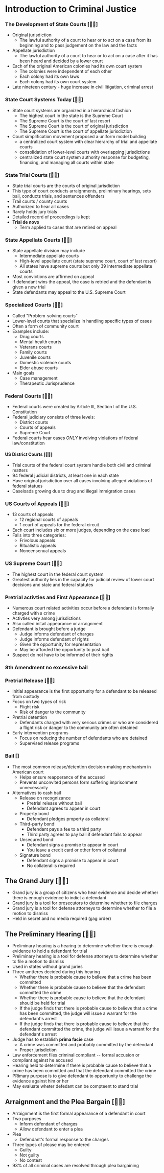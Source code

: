 # Introduction to Criminal Justice

### The Development of State Courts [👨‍⚖]️

- Original jurisdiction
  - The lawful authority of a court to hear or to act on a case from its beginning and to pass judgement on the law and the facts
- Appellate jurisdiction
  - The lawful authority of a court to hear or to act on a case after it has been heard and decided by a lower court
- Each of the original American colonies had its own court system
  - The colonies were independent of each other
  - Each colony had its own laws
  - Each colony had its own court system
- Late nineteen century - huge increase in civil litigation, criminal arrest

### State Court Systems Today [👨‍⚖]️

- State court systems are organized in a hierarchical fashion
  - The highest court in the state is the Supreme Court
  - The Supreme Court is the court of last resort
  - The Supreme Court is the court of original jurisdiction
  - The Supreme Court is the court of appellate jurisdiction
- Court simplification movement proposed a uniform model building
  - a centralized court system with clear hierarchy of trial and appellate courts
  - consolidation of lower-level courts with overlapping jurisdictions
  - centralized state court system authority response for budgeting, financing, and managing all courts within state

### State Trial Courts [👨‍⚖️]

- State trial courts are the courts of original jurisdiction
- This type of court conducts arraignments, preliminary hearings, sets bail, conducts trials, and sentences offenders
- Trail courts / county courts
- Authorized to hear all cases
- Rarely holds jury trials
- Detailed record of proceedings is kept
- **Trial de novo**
  - Term applied to cases that are retired on appeal

### State Appellate Courts [👨‍⚖️]

- State appellate division may include
  - Intermediate appellate courts
  - High-level appellate court (state supreme court, court of last resort)
  - All states have supreme courts but only 39 intermediate appellate courts
- Most convictions are affirmed on appeal
- If defendant wins the appeal, the case is retried and the defendant is given a new trial
- State defendants may appeal to the U.S. Supreme Court

### Specialized Courts [👨‍⚖️]

- Called "Problem-solving courts"
- Lower-level courts that specialize in handling specific types of cases
- Often a form of community court
- Examples include:
  - Drug courts
  - Mental health courts
  - Veterans courts
  - Family courts
  - Juvenile courts
  - Domestic violence courts
  - Elder abuse courts
- Main goals
  - Case management
  - Therapeutic Jurisprudence

### Federal Courts [👨‍⚖️]

- Federal courts were created by Article III, Section I of the U.S. Constitution
- Federal judiciary consists of three levels:
  - District courts
  - Courts of appeals
  - Supreme Court
- Federal courts hear cases *ONLY* involving violations of federal law/constitution

#### US District Courts [👨‍⚖️]

- Trial courts of the federal court system handle both civil and criminal matters
- 94 federal judicial districts, at least one in each state
- Have original jurisdiction over all cases involving alleged violations of federal statues
- Caseloads growing due to drug and illegal immigration cases

### US Courts of Appeals [👨‍⚖️]

- 13 courts of appeals
  - 12 regional courts of appeals
  - 1 court of appeals for the federal circuit
- Each court includes six or more judges, depending on the case load
- Falls into three categories:
  - Frivolous appeals
  - Ritualistic appeals
  - Noncensenual appeals

### US Supreme Court [👨‍⚖️]
- The highest court in the federal court system
- Greatest authority lies in the capacity for judicial review of lower court decisions and state and federal statutes


### Pretrial activties and First Appearance [👨‍⚖️]
- Numerous court related activities occur before a defendant is formally charged with a crime
- Activties very among jurisdictions
- Also called initail appearance or arraignment
- Defendant is brought before a judge
  - Judge informs defendant of charges
  - Judge informs defendant of rights
  - Given the opportunity for representation
  - May be afforded the opportunity to post bail
- Suspect do not have to be informed of their rights

### **8th Amendment no excessive bail**

### Pretrial Release [👨‍⚖️]
- Initial appearance is the first opportunity for a defendant to be released from custody
- Focus on two types of risk
  - Flight risk
  - Risk of danger to the community
- Pretrial detention 
  - Defendants charged with very serious crimes or who are considered a flight risk or danger to the community are often detained
- Early intervention programs
  - Focus on reducing the number of defendants who are detained
  - Supervised release programs

### Bail []
- The most common release/detention decision-making mechanism in American court
  - Helps ensure reapperance of the accused
  - Prevents unconvited persons form suffering imprisonment unnecessarily
- Alternatives to cash bail
  - Release on recognizance
    - Pretrial release without bail
    - Defendant agrees to appear in court
  - Property bond
    - Defendant pledges property as collateral
  - Third-party bond
    - Defendant pays a fee to a third party
    - Third party agrees to pay bail if defendant fails to appear
  - Unsecured bond
    - Defendant signs a promise to appear in court
    - You leave a credit card or other form of collateral
  - Signature bond
    - Defendant signs a promise to appear in court
    - No collateral is required
  

## The Grand Jury [👨‍⚖️]
- Grand jury is a group of citizens who hear evidence and decide whether there is enough evidence to indict a defendant
- Grand jury is a tool for prosecutors to determine whether to file charges
- Grand jury is a tool for defense attorneys to determine whether to file a motion to dismiss
- Held in secret and no media required (gag order)

## The Preliminary Hearing [👨‍⚖️]
- Preliminary hearing is a hearing to determine whether there is enough evidence to hold a defendant for trial
- Preliminary hearing is a tool for defense attorneys to determine whether to file a motion to dismiss
- Used in states without grand juries
- Three amtteres decided during this hearing
  - Whether there is probable cause to believe that a crime has been committed
  - Whether there is probable cause to believe that the defendant committed the crime
  - Whether there is probable cause to believe that the defendant should be held for trial
  - If the judge finds that there is probable cause to believe that a crime has been committed, the judge will issue a warrant for the defendant's arrest
  - If the judge finds that there is probable cause to believe that the defendant committed the crime, the judge will issue a warrant for the defendant's arrest
- Judge has to establish **prima facie** case
  - A crime was committed and probably committed by the defendant
  - Proper jurisdiction
- Law enforcement files criminal compliant  -- formal accusion or compliant against he accused
- Hearing held to determine if there is probable cause to believe that a crime has been committed and that the defendant committed the crime
- PRimary purpose is to give defendant to opportunity to challenge the evidence against him or her
- May evaluate wheter defedant can be compteent to stand trial

## Arraignment and the Plea Bargain [👨‍⚖️]
- Arraignment is the first formal appearance of a defendant in court
- Two purposes
  - Inform defendant of charges
  - Allow defendant to enter a plea
- Plea
  - Defendant's formal response to the charges
- Three types of please may be entered
  - Guilty
  - Not guilty
  - No contest
- 93% of all criminal cases are resolved through plea bargaining